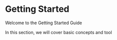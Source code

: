 # Getting Started

Welcome to the Getting Started Guide

In this section, we will cover basic concepts and tool
